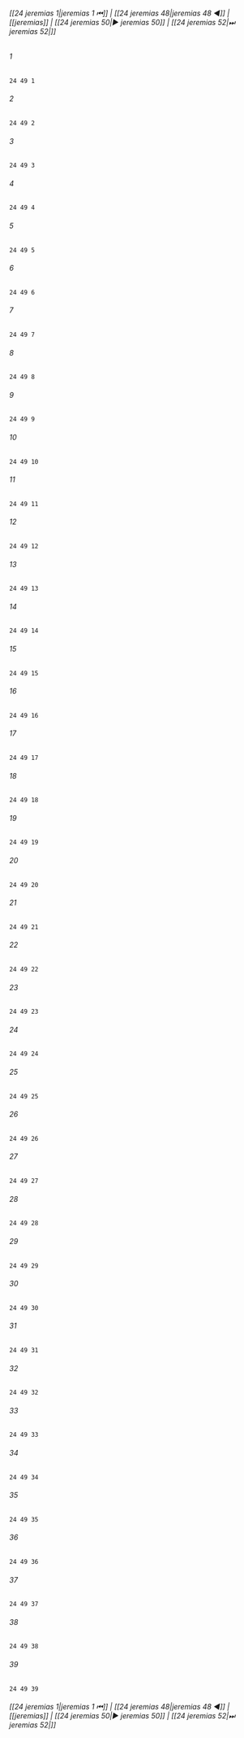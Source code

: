 
###### [[24 jeremias 1|jeremias 1 ⏮]] | [[24 jeremias 48|jeremias 48 ◀]] | [[jeremias]] | [[24 jeremias 50|▶ jeremias 50]] | [[24 jeremias 52|⏭ jeremias 52|]]

###### 1
``` verse
24 49 1 
```
###### 2
``` verse
24 49 2 
```
###### 3
``` verse
24 49 3 
```
###### 4
``` verse
24 49 4 
```
###### 5
``` verse
24 49 5 
```
###### 6
``` verse
24 49 6 
```
###### 7
``` verse
24 49 7 
```
###### 8
``` verse
24 49 8 
```
###### 9
``` verse
24 49 9 
```
###### 10
``` verse
24 49 10 
```
###### 11
``` verse
24 49 11 
```
###### 12
``` verse
24 49 12 
```
###### 13
``` verse
24 49 13 
```
###### 14
``` verse
24 49 14 
```
###### 15
``` verse
24 49 15 
```
###### 16
``` verse
24 49 16 
```
###### 17
``` verse
24 49 17 
```
###### 18
``` verse
24 49 18 
```
###### 19
``` verse
24 49 19 
```
###### 20
``` verse
24 49 20 
```
###### 21
``` verse
24 49 21 
```
###### 22
``` verse
24 49 22 
```
###### 23
``` verse
24 49 23 
```
###### 24
``` verse
24 49 24 
```
###### 25
``` verse
24 49 25 
```
###### 26
``` verse
24 49 26 
```
###### 27
``` verse
24 49 27 
```
###### 28
``` verse
24 49 28 
```
###### 29
``` verse
24 49 29 
```
###### 30
``` verse
24 49 30 
```
###### 31
``` verse
24 49 31 
```
###### 32
``` verse
24 49 32 
```
###### 33
``` verse
24 49 33 
```
###### 34
``` verse
24 49 34 
```
###### 35
``` verse
24 49 35 
```
###### 36
``` verse
24 49 36 
```
###### 37
``` verse
24 49 37 
```
###### 38
``` verse
24 49 38 
```
###### 39
``` verse
24 49 39 
```

###### [[24 jeremias 1|jeremias 1 ⏮]] | [[24 jeremias 48|jeremias 48 ◀]] | [[jeremias]] | [[24 jeremias 50|▶ jeremias 50]] | [[24 jeremias 52|⏭ jeremias 52|]]

